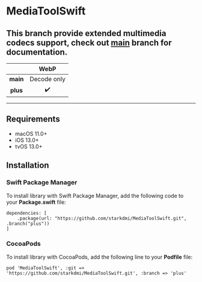 # MediaToolSwift
## This branch provide extended multimedia codecs support, check out [main](https://github.com/starkdmi/MediaToolSwift/tree/main) branch for documentation.

| | WebP |
| :---: | :---: |
| __main__ | Decode only |
| __plus__ | ✔️ |
___

## Requirements
* macOS 11.0+
* iOS 13.0+
* tvOS 13.0+

## Installation
### Swift Package Manager
To install library with Swift Package Manager, add the following code to your __Package.swift__ file:
```
dependencies: [
    .package(url: "https://github.com/starkdmi/MediaToolSwift.git", .branch("plus"))
]
```

### CocoaPods
To install library with CocoaPods, add the following line to your __Podfile__ file:
```
pod 'MediaToolSwift', :git => 'https://github.com/starkdmi/MediaToolSwift.git', :branch => 'plus'
```
